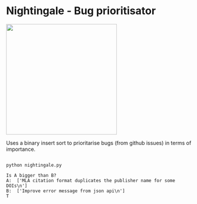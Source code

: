 # Nightingale - Bug prioritisator


<img src="https://i1.wp.com/komotoz.ru/photo/zhivotnye/images/solovey/solovey_10.jpg" width="300" >

Uses a binary insert sort to prioritarise bugs (from github issues) in terms of importance.



```shell

python nightingale.py

Is A bigger than B?
A:  ['MLA citation format duplicates the publisher name for some DOIs\n']
B:  ['Improve error message from json api\n']
T

```
